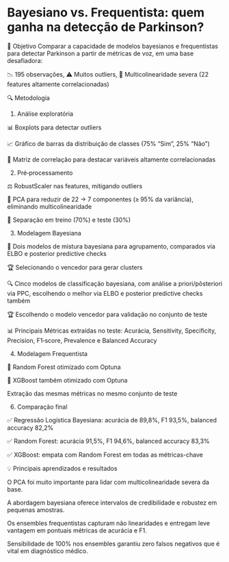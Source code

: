 # Bayesiano vs. Frequentista: quem ganha na detecção de Parkinson?
🎯 Objetivo
Comparar a capacidade de modelos bayesianos e frequentistas para detectar Parkinson a partir de métricas de voz, em uma base desafiadora:

📉 195 observações,
⚠️ Muitos outliers,
🔀 Multicolinearidade severa (22 features altamente correlacionadas)

🔍 Metodologia 
1. Análise exploratória

📊 Boxplots para detectar outliers

📈 Gráfico de barras da distribuição de classes (75% “Sim”, 25% “Não”)

🔗 Matriz de correlação para destacar variáveis altamente correlacionadas

2. Pré‑processamento

⚖️ RobustScaler nas features, mitigando outliers

🧮 PCA para reduzir de 22 → 7 componentes (≥ 95% da variância), eliminando multicolinearidade

🔀 Separação em treino (70%) e teste (30%)

3. Modelagem Bayesiana
 
🧩 Dois modelos de mistura bayesiana para agrupamento, comparados via ELBO e posterior predictive checks

🏆 Selecionando o vencedor para gerar clusters

🔍 Cinco modelos de classificação bayesiana, com análise a priori/pôsteriori via PPC, escolhendo o melhor via ELBO e posterior predictive checks também

🏆  Escolhendo o modelo vencedor para validação no conjunto de teste

📊 Principais Métricas extraídas no teste: Acurácia, Sensitivity, Specificity, Precision, F1‑score, Prevalence e Balanced Accuracy

4. Modelagem Frequentista
   
🌲 Random Forest otimizado com Optuna

🦅 XGBoost também otimizado com Optuna

Extração das mesmas métricas no mesmo conjunto de teste

6. Comparação final
   
✅ Regressão Logística Bayesiana: acurácia de 89,8%, F1 93,5%, balanced accuracy 82,2%

✅ Random Forest: acurácia 91,5%, F1 94,6%, balanced accuracy 83,3%

✅ XGBoost: empata com Random Forest em todas as métricas-chave

💡 Principais aprendizados e resultados

O PCA foi muito importante para lidar com multicolinearidade severa da base.

A abordagem bayesiana oferece intervalos de credibilidade e robustez em pequenas amostras.

Os ensembles frequentistas capturam não linearidades e entregam leve vantagem em pontuais métricas de acurácia e F1.

Sensibilidade de 100% nos ensembles garantiu zero falsos negativos que é vital em diagnóstico médico.
